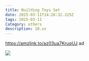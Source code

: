 ```yaml
---
title: Building Toys Set
date: 2025-03-11T14:26:32.225Z
tags: 2025-03-11
Category: others
description: 10.xx
---
```

https://amzlink.to/az03ua7KruqUJ  ad <!--StartFragment-->

![](https://m.media-amazon.com/images/I/81EchmrKhnL._AC_SL1500_.jpg)

<!--EndFragment-->